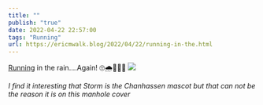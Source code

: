 ```yaml
---
title: ""
publish: "true"
date: 2022-04-22 22:57:00
tags: "Running"
url: https://ericmwalk.blog/2022/04/22/running-in-the.html
---
```


[Running](http://www.strava.com/activities/7023321421) in the rain....Again! 🙄🌧🏃🏻‍♂️
![](https://ericmwalk.blog/uploads/2022/c1f609a7e2.jpg)

*I find it interesting that Storm is the Chanhassen mascot but that can not be the reason it is on this manhole cover*